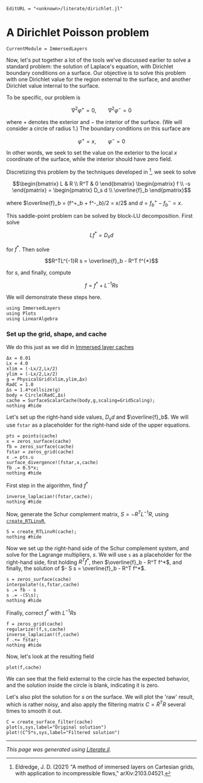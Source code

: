 ```@meta
EditURL = "<unknown>/literate/dirichlet.jl"
```

# A Dirichlet Poisson problem

```@meta
CurrentModule = ImmersedLayers
```

Now, let's put together a lot of the tools we've discussed earlier
to solve a standard problem: the solution of Laplace's equation,
with Dirichlet boundary conditions on a surface. Our objective is to solve this
problem with one Dirichlet value for the region external to the surface,
and another Dirichlet value internal to the surface.

To be specific, our problem is

$$\nabla^2\varphi^+ = 0,\qquad \nabla^2\varphi^- = 0$$

where $+$ denotes the exterior and $-$ the interior of the surface. (We will
consider a circle of radius 1.) The boundary conditions on this surface are

$$\varphi^+ = x, \qquad \varphi^- = 0$$

In other words, we seek to set the value on the exterior to the local $x$ coordinate
of the surface, while the interior should have zero field.

Discretizing this problem by the techniques developed in [^1], we seek to solve

$$\begin{bmatrix} L & R \\ R^T & 0 \end{bmatrix} \begin{pmatrix} f \\ -s \end{pmatrix} = \begin{pmatrix} D_s d \\ \overline{f}_b \end{pmatrix}$$

where $\overline{f}_b = (f^+_b + f^-_b)/2 = x/2$ and $d = f^+_b - f^-_b = x$.

This saddle-point problem can be solved by block-LU decomposition. First solve

$$L f^{*} = D_s d$$

for $f^*$. Then solve

$$R^TL^{-1}R s = \overline{f}_b - R^T f^{*}$$

for $s$, and finally, compute

$$f = f^{*} + L^{-1}R s$$

We will demonstrate these steps here.

````@example dirichlet
using ImmersedLayers
using Plots
using LinearAlgebra
````

### Set up the grid, shape, and cache
We do this just as we did in [Immersed layer caches](@ref)

````@example dirichlet
Δx = 0.01
Lx = 4.0
xlim = (-Lx/2,Lx/2)
ylim = (-Lx/2,Lx/2)
g = PhysicalGrid(xlim,ylim,Δx)
RadC = 1.0
Δs = 1.4*cellsize(g)
body = Circle(RadC,Δs)
cache = SurfaceScalarCache(body,g,scaling=GridScaling);
nothing #hide
````

Let's set up the right-hand side values, $D_s d$ and $\overline{f}_b$.
We will use `fstar` as a placeholder for the right-hand side of the
upper equations.

````@example dirichlet
pts = points(cache)
x = zeros_surface(cache)
fb = zeros_surface(cache)
fstar = zeros_grid(cache)
x .= pts.u
surface_divergence!(fstar,x,cache)
fb .= 0.5*x;
nothing #hide
````

First step in the algorithm, find $f^*$

````@example dirichlet
inverse_laplacian!(fstar,cache);
nothing #hide
````

Now, generate the Schur complement matrix, $S = -R^TL^{-1}R$, using
[`create_RTLinvR`](@ref),

````@example dirichlet
S = create_RTLinvR(cache);
nothing #hide
````

Now we set up the right-hand side of the Schur complement system, and solve
for the Lagrange multipliers, $s$. We will use `s` as a placeholder for the
right-hand side, first holding $R^T f^*$, then $\overline{f}_b - R^T f^*$,
and finally, the solution of $- S s = \overline{f}_b - R^T f^*$.

````@example dirichlet
s = zeros_surface(cache)
interpolate!(s,fstar,cache)
s .= fb - s
s .= -(S\s);
nothing #hide
````

Finally, correct $f^*$ with $L^{-1}Rs$

````@example dirichlet
f = zeros_grid(cache)
regularize!(f,s,cache)
inverse_laplacian!(f,cache)
f .+= fstar;
nothing #hide
````

Now, let's look at the resulting field

````@example dirichlet
plot(f,cache)
````

We can see that the field external to the circle has the expected behavior,
and the solution inside the circle is blank, indicating it is zero.

Let's also plot the solution for $s$ on the surface. We will plot the
'raw' result, which is rather noisy, and also apply the filtering matrix $C = \tilde{R}^T R$
several times to smooth it out.

````@example dirichlet
C = create_surface_filter(cache)
plot(s,sys,label="Original solution")
plot!(C^5*s,sys,label="Filtered solution")
````

[^1]: Eldredge, J. D. (2021) "A method of immersed layers on Cartesian grids, with application to incompressible flows," arXiv:2103.04521.

---

*This page was generated using [Literate.jl](https://github.com/fredrikekre/Literate.jl).*


